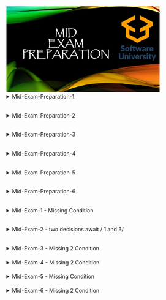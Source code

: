 
<img src="https://github.com/Nenogzar/Academy_SoftUni/blob/main/fundamentals_python/image/10.jpg" alt="ME" width="400">

<details><summary> Mid-Exam-Preparation-1 </summary> 

####

> 1.	Computer Store

[Judge](https://judge.softuni.org/Contests/Practice/Index/2517#0)</br>
[problem](https://judge.softuni.org/Contests/Practice/DownloadResource/40358)

<details> <summary> Example & Code</summary>

####
<details> <summary>Example</summary>


NB! Link for judge system works only if you are registered in Software University Sofia !!!!!!!!!!!!!!

Write a program that prints you a receipt for your new computer.
You will receive the parts' prices (without tax) until you receive what type of customer this is - special or regular.
Once you receive the type of customer you should print the receipt.
The taxes are 20% of each part's price you receive. 
If the customer is special, he has a 10% discount on the total price with taxes.
If a given price is not a positive number, you should print "Invalid price!" on the console and continue with the next price.
If the total price is equal to zero, you should print "Invalid order!" on the console.

Input

You will receive numbers representing prices (without tax) until command "special" or "regular":

Output

* The receipt should be in the following format: 

"Congratulations you've just bought a new computer!

Price without taxes: {total price without taxes}$

Taxes: {total amount of taxes}$

-----------

Total price: {total price with taxes}$"


Note: All prices should be displayed to the second digit after the decimal point!
The discount is applied only on the total price. Discount is only applicable to the final price!

| Input                                                                                                                                                                | Output                                                                                                                                            |
|----------------------------------------------------------------------------------------------------------------------------------------------------------------------|---------------------------------------------------------------------------------------------------------------------------------------------------|
| 1050</br>200</br>450</br>2</br>18.50</br>16.86</br>special                                                                                                           | Congratulations you've just bought a new computer!</br>Price without taxes: 1737.36$</br>Taxes: 347.47$</br>-----------</br>Total price: 1876.35$ |
| 1023 </br>15</br>-20</br>-5.50</br>450</br>20 </br>17.66 </br>19.30</br>regular                                                                                      | Invalid price!</br>Invalid price!</br>Congratulations you've just bought a new computer!</br>Price without taxes: 1544.96$</br>Taxes: 308.99$</br>-----------</br>Total price: 1853.95$ |
| regular                                                                                                                                                              | Invalid order!                                                                                                                                    |

</details>

<details> <summary>Code</summary>

```Python
total_sum = 0
data = input()
customers = list()
discount = 0.1

while data != "special" and data != "regular":
    price = float(data)
    if price < 0:
        print("Invalid price!")
        data = input()
        continue
    else:
        customers.append(data)
        data = input()

if not customers:
    print("Invalid order!")
else:
    total_sum = sum(float(n) for n in customers)
    taxes = total_sum * 0.2
    total_price = total_sum + taxes

    if data == "special":
        total_price = total_price - (total_price * discount)

    print(f"Congratulations you've just bought a new computer!")
    print(f"Price without taxes: {total_sum:.2f}$")
    print(f"Taxes: {taxes:.2f}$")
    print("-----------")
    print(f"Total price: {total_price:.2f}$")
```
```Python
input_command = input()

no_tax_price = 0
special = False
while True:
    if input_command.isalpha():
        if input_command == 'special':
            special = True
            break
        elif input_command == 'regular':
            break
    else:
        price = float(input_command)
        if price >= 0:
            no_tax_price += float(input_command)
        else:
            print("Invalid price!")
    input_command=input()

if no_tax_price == 0:
    print("Invalid order!")
else:
    total_price = no_tax_price * 1.2
    taxes = total_price - no_tax_price
    if special:
        total_price *= 0.9
    print("Congratulations you've just bought a new computer!")
    print(f'Price without taxes: {no_tax_price:.2f}$')
    print(f'Taxes: {taxes:.2f}$')
    print(f"-----------\nTotal price: {total_price:.2f}$")
```

</details>
</details>

> 02. The Lift

[judge](https://judge.softuni.org/Contests/Practice/Index/2517#1)</br>
[problem](https://judge.softuni.org/Contests/Practice/DownloadResource/40359)

<details> <summary> Example & Code</summary>

####
<details><summary>Example</summary>

NB! Link for judge system works only if you are registered in Software University Sofia !!!!!!!!!!!!!!

Write a program that finds a place for the tourist on a lift. 
Every wagon should have a maximum of 4 people on it. If a wagon is full, you should direct the people to the next one with space available.

Input

On the first line, you will receive how many people are waiting to get on the lift

On the second line, you will receive the current state of the lift separated by a single space: " ".

Output

When there is no more available space left on the lift, or there are no more people in the queue, 
you should print on the console the final state of the lift's wagons separated by " " and one of the following messages:

If there are no more people and the lift have empty spots, you should print:

"The lift has empty spots!</br>{wagons separated by ' '}"

If there are still people in the queue and no more available space, you should print:

"There isn't enough space! {people} people in a queue! </br>{wagons separated by ' '}"

If the lift is full and there are no more people in the queue, you should print only the wagons separated by " "



| Input           | Output                                                     |
|-----------------|------------------------------------------------------------|
| 15</br> 0 0 0 0 | The lift has empty spots!</br> 4 4 4 3                     |
| 20 </br> 0 2 0  | There isn't enough space! 10 people in a queue!</br> 4 4 4 |

</details>
<details> <summary>Code</summary>

```Python
people = int(input())
lift = list(map(int, input().split()))

for wagon, spaces in enumerate(lift):
    if spaces < 4:
        available = 4 - spaces
        if people - available >= 0:
            people -= available
            lift[wagon] += available
        else:
            lift[wagon] += people
            people -= people

not_balance = True

for count in range(len(lift)):
    if lift[count] < 4:
        not_balance = False

if not_balance and people == 0:
    print(*lift)
elif people == 0:
    print('The lift has empty spots!')
    print(*lift)
else:
    print(f"There isn't enough space! {people} people in a queue!")
    print(*lift)
```

</details>
</details>

> 03. Memory Game

[judge](https://judge.softuni.org/Contests/Practice/Index/2517#2)</br>
[problem](https://judge.softuni.org/Contests/Practice/DownloadResource/40360)
<details> <summary> Example & Code</summary>

####
<details><summary>Example</summary>

Write a program that recreates the Memory game.</br>
On the first line, you will receive a sequence of elements.</br>
Each element in the sequence will have a twin. Until the player receives "end" from the console,
you will receive strings with two integers separated by a space, representing the indexes of elements in the sequence.</br>
If the player tries to cheat and enters two equal indexes or indexes which are out of bounds of the sequence
, you should add two matching elements at the middle of the sequence in the following format:</br>
"-{number of moves until now}a" </br>
Then print this message on the console:</br>
"Invalid input! Adding additional elements to the board"</br>

Input

On the first line, you will receive a sequence of elements</br>
On the following lines, you will receive integers until the command "end"</br>

Output

Every time the player hit two matching elements, you should remove them from the sequence and print on the console the following message:
"Congrats! You have found matching elements - ${element}!"</br>
If the player hit two different elements, you should print on the console the following message:
"Try again!"</br>
If the player hit all matching elements before he receives "end" from the console, you should print on the console the following message: 
"You have won in {number of moves until now} turns!"</br>
If the player receives "end" before he hits all matching elements, you should print on the console the following message:
"Sorry you lose :(</br>
{the current sequence's state}"</br>

Constraints

All elements in the sequence will always have a matching element.

| Input                                                                    | Output                                                                                                                                                                                                                                                                                                     |
|--------------------------------------------------------------------------|------------------------------------------------------------------------------------------------------------------------------------------------------------------------------------------------------------------------------------------------------------------------------------------------------------|
| 1 1 2 2 3 3 4 4 5 5 </br>1 0</br>-1 0</br>1 0 </br>1 0 </br>1 0 </br>end | Congrats! You have found matching elements - 1!</br>Invalid input! Adding additional elements to the board</br>Congrats! You have found matching elements - 2!</br>Congrats! You have found matching elements - 3!</br>Congrats! You have found matching elements - -2a!</br>Sorry you lose :(</br>4 4 5 5 |
| a 2 4 a 2 4 </br>0 3 </br>0 2</br>0 1</br>0 1 </br>end                   | Congrats! You have found matching elements - a!</br>Congrats! You have found matching elements - 2!</br>Congrats! You have found matching elements - 4!</br>You have won in 3 turns!                                                                                                                       |
| a 2 4 a 2 4 </br>4 0 </br>0 2</br>0 1</br>0 1 </br>end                   | Try again!</br>Try again!</br>Try again!</br>Try again!</br>Sorry you lose :(</br>a 2 4 a 2 4                                                                                                                                                                                                              |

</details>

<details> <summary>Code</summary>

```Python
elements = input().split()

moves = 0

while True:
    input_command = input()
    if len(elements) < 1:
        print(f"You have won in {moves} turns!")
        break
    if input_command == 'end':
        print("Sorry you lose :(")
        print(*elements)
        break

    indeces = input_command.split(' ')
    moves += 1
    index_01 = int(indeces[0])
    index_02 = int(indeces[1])
    middle = int(len(elements) / 2)
    if index_02 == index_01 or index_01 < 0 or index_01 >= len(elements) or index_02 < 0 or index_02 >= len(elements):
        elements.insert(middle, f'-{moves}a')
        elements.insert(middle, f'-{moves}a')
        print("Invalid input! Adding additional elements to the board")
    elif elements[index_01] == elements[index_02]:
        element = elements[index_01]
        print(f"Congrats! You have found matching elements - {element}!")
        elements.remove(element)
        elements.remove(element)
    else:
        print('Try again!')
```

</details>
</details>
</details>

######
<details><summary> Mid-Exam-Preparation-2 </summary>

>  01. SoftUni Reception

[judge](https://judge.softuni.org/Contests/Practice/Index/2474#0)</br>
[problem](https://judge.softuni.org/Contests/Practice/DownloadResource/40364)

<details> <summary> Example & Code</summary>

####
<details><summary>Example</summary>

Every day, thousands of students pass by the reception at SoftUni with different questions to ask.
The employees have to help everyone by providing all the information and answering all of the questions.
Three employees are working on the reception all day. Each of them can handle a different number of students per hour. 
Your task is to calculate how much time it will take to answer all the questions of a given number of students.
First, you will receive 3 lines with integers, representing the number of students that each employee can help per hour.
On the following line, you will receive students count as a single integer. 
Every fourth hour, all employees have a break, so they don't work for an hour. It is the only break for the employees, 
because they don't need rest, nor have a personal life. Calculate the time needed to answer all the student's
questions and print it in the following format: "Time needed: {time}h."

Input / Constraints

* On the first three lines -  each employee efficiency -  integer in the range [1 - 100]
* On the fourth line - students count – integer in the range [0 – 10000]
* Input will always be valid and in the range specified

Output

* Print a single line: "Time needed: {time}h."
* Allowed working time / memory: 100ms / 16MB

| Input                 | Output |
|-----------------------|--------|
| 5</br> 6</br>4</br>20 |Time needed: 2h.|
| 1</br>2</br>3</br>45  |       Time needed: 10h. |


</details>
<details> <summary>Code</summary>

```Python
first_employee = int(input())
second_employee = int(input())
third_employee = int(input())
students_number = int(input())
students_per_hour = first_employee + second_employee + third_employee

hours = 0
while students_number > 0:
    hours += 1
    if hours % 4 == 0:
        continue
    else:
        students_number-=students_per_hour
print(f"Time needed: {hours}h.")
```
</details>
</details>

> 2.	Array Modifier

[judge](https://judge.softuni.org/Contests/Practice/Index/2474#1)</br>
[problem](https://judge.softuni.org/Contests/Practice/DownloadResource/40365)
<details> <summary> Example & Code</summary>

####
<details><summary>Example</summary>


You are given an array with integers. Write a program to modify the elements after receiving the following commands:
* "swap {index1} {index2}" takes two elements and swap their places.
* "multiply {index1} {index2}" takes element at the 1st index and multiply 
* it with the element at 2nd index. Save the product at the 1st index.
* "decrease" decreases all elements in the array with 1.

Input

On the first input line, you will be given the initial array values separated by a single space.
On the next lines you will receive commands until you receive the command "end". The commands are as follow: 
* "swap {index1} {index2}"
* "multiply {index1} {index2}"
* "decrease"

Output

The output should be printed on the console and consist of elements of the modified array – separated by a comma and a single space ", ".
Constraints

* Elements of the array will be integer numbers in the range [-231...231]
* Count of the array elements will be in the range [2...100]
* Indexes will be always in the range of the array

| Input                                                                                                                 | Output                              |
|-----------------------------------------------------------------------------------------------------------------------|-------------------------------------|
| 23 -2 321 87 42 90 -123</br>swap 1 3</br>swap 3 6</br>swap 1 0</br>multiply 1 2</br>multiply 2 1</br>decrease</br>end | 86, 7382, 2369942, -124, 41, 89, -3 |
| 1 2 3 4</br>swap 0 1</br>swap 1 2</br>swap 2 3</br>multiply 1 2</br>decrease</br>end                                  | 1, 11, 3, 0                         |

</details>
<details> <summary>Code</summary>

```Python
def swap_element(list_mod, index1, index2):
    list_copy = list(list_mod)
    temp = list_copy[index1]
    list_copy[index1] = list_copy[index2]
    list_copy[index2] = temp
    return list_copy


def multiply_element(list_mod, index1, index2):
    list_copy = list(list_mod)
    list_copy[index1] = list_copy[index1] * list_copy[index2]
    return list_copy


list_to_modifier = list(map(int, input().split()))
command = input()

while command != "end":

    comman_list = list(map(str, command.split(" ")))
    if len(comman_list) > 1:
        firs, second = int(comman_list[1]), int(comman_list[2])

    if comman_list[0] == "swap":
        list_to_modifier = swap_element(list_to_modifier, firs, second)
    elif comman_list[0] == "multiply":
        list_to_modifier = multiply_element(list_to_modifier, firs, second)
    elif comman_list[0] == "decrease":
        list_to_modifier = [x - 1 for x in list_to_modifier]

    command = input()

result_string = ', '.join(map(str, list_to_modifier))
print(result_string)
```
```Python
elements = [int(x) for x in input().split()]
data_info = input()
while data_info != "end":
    if "decrease" in data_info:
        elements = [x - 1 for x in elements]
        data_info = input()
        continue

    command, index_one, index_two = [x if x.isalpha() else int(x) for x in data_info.split()]

    if command == "swap":
        elements[index_one], elements[index_two] = elements[index_two], elements[index_one]

    elif command == "multiply":
        elements[index_one] *= elements[index_two]

    data_info = input()

print(*elements, sep=", ")
```
```Python
initial_array = list(map(int, input().split(' ')))

while True:
    command = input()
    if command == 'end':
        break
    order = command.split()
    if len(order) > 1:
        index_01 = int(order[1])
        index_02 = int(order[2])
    if 'swap' in order:
        initial_array[index_01], initial_array[index_02] = initial_array[index_02], initial_array[index_01]
    elif 'multiply' in order:
        initial_array[index_01] = initial_array[index_01] * initial_array[index_02]
    elif 'decrease' in order:
        initial_array = [i - 1 for i in initial_array]
print(*initial_array, sep=', ')
```
</details>
</details>

> 03. Numbers

[judge](https://judge.softuni.org/Contests/Practice/Index/2474#2)</br>
[problem](https://judge.softuni.org/Contests/Practice/DownloadResource/40366)
<details> <summary> Example & Code</summary>

####
<details><summary>Example</summary>

Write a program to read a sequence of integers and find and print the top 5 numbers
greater than the average value in the sequence, sorted in descending order.
Input
Read from the console a single line holding space-separated integers.
Output
Print the above-described numbers on a single line, space-separated. 
If less than 5 numbers hold the property mentioned above, print less than 5 numbers. 
Print "No" if no numbers hold the above property.
Constraints
All input numbers are integers in the range [-1 000 000 … 1 000 000]. 
The count of numbers is in the range [1…10 000].

| Input                               | Output         |
|-------------------------------------|----------------|
| 10 20 30 40 50                      | 50 40          |
| 5 2 3 4 -10 30 40 50 20 50 60 60 51 | 60 60 51 50 50 |
| 1                                   | No             |
| -1 -2 -3 -4 -5 -6                   | -1 -2 -3       |

</details>

<details> <summary>Code</summary>

```Python
initital_list = list(map(int, input().split()))

averrage_list = [number for number in initital_list if number > sum(initital_list) / len(initital_list)]

if len(averrage_list) < 1:
    print('No')
else:
    for index, value in enumerate(sorted(averrage_list,reverse=True)):
        if index == 5:
            break
        print(value,end=' ')
```

</details>
</details>


</details>



######
<details><summary> Mid-Exam-Preparation-3 </summary>

> 1.	Counter-Strike

[judge](https://judge.softuni.org/Contests/Practice/Index/2305#0)</br>
[problem](https://judge.softuni.org/Contests/Practice/DownloadResource/40370)</br>
[pastebin Ivan Shopov](https://pastebin.com/vrxNF4bB)
<details> <summary> Example & Code</summary>

####
<details><summary>Example</summary>

Write a program that keeps track of every won battle against an enemy.</br>
You will receive initial energy. Afterward, you will start receiving
the distance you need to reach an enemy until the "End of battle" command is given, or you run out of energy.</br>
The energy you need for reaching an enemy is equal to the distance you receive.</br>
Each time you reach an enemy, you win a battle, and your energy is reduced. </br>
Otherwise, if you don't have enough energy to reach an enemy, end the program and print:</br>
"Not enough energy! Game ends with {count} won battles and {energy} energy".</br>
Every third won battle increases your energy with the value of your current count of won battles.</br>
Upon receiving the "End of battle" command, print the count of won battles in the following format:</br>
"Won battles: {count}. Energy left: {energy}" 

Input / Constraints

On the first line, you will receive initial energy – an integer [1-10000].</br>
On the following lines, you will be receiving the distance of an enemy – an integer [1-10000]</br>

Output

The description contains the proper output messages for each case and the format they should be printed.


| Input                                                    | Output                                                       |
|----------------------------------------------------------|--------------------------------------------------------------|
| 100</br>10</br>10</br>10</br>1</br>2</br>3</br>73</br>10 | Not enough energy! Game ends with 7 won battles and 0 energy |
| 200</br>54</br>14</br>28</br>13</br>End of battle        | Won battles: 4. Energy left: 94                              |


</details>
<details> <summary>Code</summary>

```Python
energy = int(input())
distance_to_enemy = input()
win_counter = 0

while distance_to_enemy != "End of battle":

    distance_to_enemy = int(distance_to_enemy)

    if distance_to_enemy <= energy:
        energy -= distance_to_enemy
        win_counter += 1
    else:
        print(f"Not enough energy! Game ends with {win_counter} won battles and {energy} energy")
        break

    if win_counter % 3 == 0:
        energy += win_counter

    distance_to_enemy = input()

if distance_to_enemy == "End of battle":
    print(f"Won battles: {win_counter}. Energy left: {energy}")
```

```Python
def check_win_counter(energy, distance_to_enemy, win_counter):
    if distance_to_enemy <= energy:
        energy -= distance_to_enemy
        win_counter += 1
    else:
        print(f"Not enough energy! Game ends with {win_counter} won battles and {energy} energy")
        return False  # We return False to indicate that the game is over

    if win_counter % 3 == 0:
        energy += win_counter

    return win_counter, energy


energy = int(input())
distance_to_enemy = input()
win_counter = 0

while distance_to_enemy != "End of battle":
    distance_to_enemy = int(distance_to_enemy)

    result = check_win_counter(energy, distance_to_enemy, win_counter)
    if not result:
        break  # exit the loop if the game ends

    win_counter, energy = result

    distance_to_enemy = input()

if distance_to_enemy == "End of battle":
    print(f"Won battles: {win_counter}. Energy left: {energy}")
```
```Python
def check_win_counter(energy, distance_to_enemy, win_counter):
    if distance_to_enemy <= energy:
        energy -= distance_to_enemy
        win_counter += 1
    else:
        print(f"Not enough energy! Game ends with {win_counter} won battles and {energy} energy")
        exit()  #  exit from program. enegy == 0

    if win_counter % 3 == 0:
        energy += win_counter

    return win_counter, energy

energy = int(input())
distance_to_enemy = input()
win_counter = 0

while distance_to_enemy != "End of battle":
    distance_to_enemy = int(distance_to_enemy)

    win_counter, energy = check_win_counter(energy, distance_to_enemy, win_counter)

    distance_to_enemy = input()

print(f"Won battles: {win_counter}. Energy left: {energy}")
```

</details>
</details>


>  2.	Shoot for the Win

[Link to Judge](https://judge.softuni.org/Contests/Practice/Index/2305#1)</br>
[problem](https://judge.softuni.org/Contests/Practice/DownloadResource/40371)
<details> <summary> Example & Code</summary>

####
<details><summary>Example</summary>

Write a program that helps you keep track of your shot targets. </br>
You will receive a sequence with integers, separated by a single space, 
representing targets and their value. Afterward, you will be receiving 
indices until the "End" command is given, and you need to print the targets and the count of shot targets.</br>
Every time you receive an index, you need to shoot the target on that index, if it is possible. </br>
Every time you shoot a target, its value becomes -1, and it is considered shot. </br>

Along with that, you also need to:</br>
Reduce all the other targets, which have greater values than your current target, with its value.</br> 
Increase all the other targets, which have less than or equal value to the shot target, with its value.</br>
Keep in mind that you can't shoot a target, which is already shot. You also can't increase or reduce a target, which is considered shot.
When you receive the "End" command, print the targets in their current state and the count of shot targets in the following format:</br>
"Shot targets: {count} -> {target1} {target2}… {targetn}"

Input / Constraints

On the first line of input, you will receive a sequence of integers, separated by a single space – the targets sequence.</br>
On the following lines, until the "End" command, you be receiving integers each on a single line – the index of the target to be shot.</br>

Output

The format of the output is described above in the problem description.



| Input                                         | Output |
|-----------------------------------------------|--------|
| 24 50 36 70<br>0 <br>4 <br>3 <br>1<br>End     |   Shot targets 3 -> -1 -1 130 -1	  |
| 30 30 12 60 54 66 <br>5<br>2<br>4<br>0<br>End |    Shot targets: 4 -> -1 120 -1 66 -1 -1    |
|                                               |        |

</details>

<details> <summary>Code</summary>

```Python
targets = [int(x) for x in input().split()]
shoot = input()
targets_len = len(targets)


while shoot != "End":
    shoot = int(shoot)

    if 0 <= shoot < targets_len:
        target = targets[shoot]
        targets[shoot] = -1
        for i in range(targets_len):

            if targets[i] == -1:
                continue

            if targets[i] > target:
                targets[i] -= target
            else:
                targets[i] += target

    shoot = input()

print(f"Shot targets: {sum(1 for x in targets if x == -1)} ->", *targets)
```
```Python
main_target = [int(n) for n in input().split()]

made_shots = 0
command = input()
targets_number = len(main_target) - 1

while command != "End":
    command = int(command)
    if targets_number >= command >= 0 and main_target[command] != -1:
        made_shots += 1
        target_value = main_target[command]
        for index, value in enumerate(main_target):
            if value != -1:
                if value <= target_value:
                    result_between_targets = value + target_value
                    main_target[index] = result_between_targets
                else:
                    result_between_targets = value - target_value
                    main_target[index] = result_between_targets
        main_target[command] = -1

    command = input()

print(f"Shot targets: {made_shots} ->", *main_target, sep=" ")
```
</details>
</details>

> 03. Moving Target

[judge](https://judge.softuni.org/Contests/Practice/Index/2305#2)</br>
[problem](https://judge.softuni.org/Contests/Practice/DownloadResource/40372)
<details> <summary> Example & Code</summary>

####
<details><summary>Example</summary>

You are at the shooting gallery again, and you need a program that helps you keep track of moving targets.
On the first line, you will receive a sequence of targets with their integer values, split by a single space. 
Then, you will start receiving commands for manipulating the targets until the "End" command. 
The commands are the following:
* "Shoot {index} {power}"
  * Shoot the target at the index if it exists by reducing its value by the given power (integer value). 
  * Remove the target if it is shot. A target is considered shot when its value reaches 0.
* "Add {index} {value}"
*	Insert a target with the received value at the received index if it exists. 
*	If not, print: "Invalid placement!"
  *	"Strike {index} {radius}"
*	Remove the target at the given index and the ones before and after it depending on the radius.
*	If any of the indices in the range is invalid, print: "Strike missed!" and skip this command.

   Example:  "Strike 2 2"
      {radius}	{radius}	{strikeIndex}	{radius}	{radius}		

* "End"
  * Print the sequence with targets in the following format and end the program:

  "{target1}|{target2}…|{targetn}"

  Input / Constraints

* On the first line, you will receive the sequence of targets – integer values [1-10000].
* On the following lines, until the "End" will be receiving the command described above – strings.
* There will never be a case when the "Strike" command would empty the whole sequence.
  Output
* Print the appropriate message in case of any command if necessary.
* In the end, print the sequence of targets in the format described above.

| Input                                                                                | Output                        |
|--------------------------------------------------------------------------------------|-------------------------------|
| 52 74 23 44 96 110</br>Shoot 5 10</br>Shoot 1 80</br>Strike 2 1</br>Add 22 3</br>End | Invalid placement!</br>52/100 |
| 1 2 3 4 5</br>Strike 0 1</br>End                                                     | Strike missed!</br>1/2/3/4/5  |


</details>
<details> <summary>Code</summary>

```Python
targets = list(map(int, input().split()))

while True:
    command = input()
    if command == 'End':
        break
    order = command.split()
    action = order[0]
    index = int(order[1])
    number = int(order[2])
    if action == 'Shoot' and 0 <= index < len(targets):
        power = number
        if targets[index] - power > 0:
            targets[index] -= power
        else:
            del targets[index]
    elif action == 'Add':
        value = number
        if index < 0 or index >= len(targets):
            print("Invalid placement!")
        else:
            targets.insert(index,value)
    elif action == 'Strike':
        radius = number
        if index - radius < 0 or index + radius >= len(targets):
            print("Strike missed!")
        else:
            del targets[index - radius:index + radius + 1:]

print(*targets, sep='|')
```

</details>
</details>




</details>


######
<details><summary> Mid-Exam-Preparation-4 </summary>

> 01. Guinea Pig

[judge](https://judge.softuni.org/Contests/Practice/Index/2031#0)</br>
[problem](https://judge.softuni.org/Contests/Practice/DownloadResource/40376)

<details> <summary> Example & Code</summary>

####
<details><summary>Example</summary>
Merry has a guinea pig named Puppy, that she loves very much.
Every month she goes to the nearest pet store and buys him everything he needs – food, hay, and cover.
On the first three lines, you will receive the quantity of food, hay, and cover, 
which Merry buys for a month (30 days). On the fourth line, you will receive the guinea pig's weight.
Every day Puppy eats 300 gr of food. Every second day Merry first feeds the pet, 
then gives it a certain amount of hay equal to 5% of the rest of the food. On every third day, 
Merry puts Puppy cover with a quantity of 1/3 of its weight.
Calculate whether the quantity of food, hay, and cover, will be enough for a month.
If Merry runs out of food, hay, or cover, stop the program!

Input

* On the first line – quantity food in kilograms - a floating-point number in the range [0.0 – 10000.0]
* On the second line – quantity hay in kilograms - a floating-point number in the range [0.0 – 10000.0]
* On the third line – quantity cover in kilograms - a floating-point number in the range [0.0 – 10000.0]
* On the fourth line – guinea's weight in kilograms - a floating-point number in the range [0.0 – 10000.0]

Output

* If the food, the hay, and the cover are enough, print:
* "Everything is fine! Puppy is happy! Food: {excessFood}, Hay: {excessHay}, Cover: {excessCover}."
* If one of the things is not enough, print:
* "Merry must go to the pet store!"
* The output values must be formatted to the second decimal place!

|Input|Output|
|-|-|
|10</br>5</br>5.2</br>1|Everything is fine! Puppy is happy! Food: 1.00, Hay: 1.10, Cover: 1.87.|
|1</br>1.5</br>3</br>1.5|Merry must go to the pet store!|


</details>
<details> <summary>Code</summary>

```Python
food, hay, cover_i, guinea_weight = float(input()), float(input()), float(input()), float(input())
food_kg = food * 1000
hay_kg = hay * 1000
cover_kg = cover_i * 1000
guinea_weight_kg = guinea_weight * 1000

cover = guinea_weight_kg / 3
feed_eaten = 0

for day in range(1, 31):
    feed_eaten += 300
    food_kg -= 300
    if day % 2 == 0:
        hay = food_kg * 0.05
        hay_kg -= hay
        feed_eaten += hay

    if day % 3 == 0:
        cover_kg -= cover

if food_kg > 0 and hay_kg > 0 and cover_kg > 0:
    print(f"Everything is fine! Puppy is happy! Food: {food_kg / 1000:.2f}, Hay: {hay_kg / 1000:.2f}, Cover: {cover_kg / 1000:.2f}.")

else:
    print("Merry must go to the pet store!")
```
</details>
</details>

> 02. Shopping List

[judge](https://judge.softuni.org/Contests/Practice/Index/2031#1)</br>
[problem](https://judge.softuni.org/Contests/Practice/DownloadResource/40377)

<details> <summary> Example & Code</summary>

####
<details><summary>Example</summary>

It's the end of the week, and it is time for you to go shopping, so you need to create a shopping list first.
Input
You will receive an initial list with groceries separated by an exclamation mark "!".
After that, you will be receiving 4 types of commands until you receive "Go Shopping!".
* "Urgent {item}" - add the item at the start of the list. 
If the item already exists, skip this command.
* "Unnecessary {item}" - remove the item with the given name, only if it exists in the list.
Otherwise, skip this command.
* "Correct {oldItem} {newItem}" - if the item with the given old name exists,
change its name with the new one. Otherwise, skip this command.
* "Rearrange {item}" - if the grocery exists in the list, remove it from its current
position and add it at the end of the list. Otherwise, skip this command.
Constraints
* There won't be any duplicate items in the initial list
Output
* Print the list with all the groceries, joined by ", ":

"{firstGrocery}, {secondGrocery}, … {nthGrocery}"

| Input | Output |
|-------|--------|
|Tomatoes!Potatoes!Bread</br>Unnecessary Milk</br>Urgent Tomatoes</br>Go Shopping!|Tomatoes, Potatoes, Bread|
|Milk!Pepper!Salt!Water!Banana</br>
Urgent Salt</br>Unnecessary Grapes </br>Correct Pepper Onion</br>Rearrange Grapes</br>Correct Tomatoes Potatoes</br>Go Shopping!|Milk, Onion, Salt, Water, Banana|

</details>
<details> <summary>Code</summary>

```Python
initial_list = input().split('!')

while True:
    command = input()
    if command == "Go Shopping!":
        break
    current_input = command.split()
    order = current_input[0]
    product = current_input[1]
    if order == 'Urgent':
        if product  not in initial_list:
            initial_list.insert(0, product)
    elif order == 'Unnecessary':
        if product  in initial_list:
            initial_list.remove(product)
    elif order == 'Correct':
        if product in initial_list:
            new_product = current_input[2]
            index = initial_list.index(product)
            initial_list[index] = new_product
    elif order== 'Rearrange':
        if product  in initial_list:
            initial_list.remove(product)
            initial_list.append(product)

print(*initial_list,sep=', ')
```

</details>
</details>

> 3.	Heart Delivery

[Link to Judge](https://judge.softuni.org/Contests/Practice/Index/2031#2)</br>
[Problem](https://judge.softuni.org/Contests/Practice/DownloadResource/40378)
<details> <summary> Example & Code</summary>

####
<details><summary>Example</summary>

Valentine's day is coming, and Cupid has minimal time to spread some love across the neighborhood. Help him with his mission!
You will receive a string with even integers, separated by a "@" - this is our neighborhood.
After that, a series of Jump commands will follow until you receive "Love!".
Every house in the neighborhood needs a certain number of hearts delivered by Cupid so it can celebrate Valentine's day.
The integers in the neighborhood indicate those needed hearts.
Cupid starts at the position of the first house (index 0) and must jump by a given length.
The jump commands will be in this format: "Jump {length}". 
Every time he jumps from one house to another, the needed hearts for the visited house are decreased by 2: 
* If the needed hearts for a certain house become equal to 0, print on the console "Place {house_index} has Valentine's day." 
* If Cupid jumps to a house where the needed hearts are already 0, print on the console "Place {house_index} already had Valentine's day."
* Keep in mind that Cupid can have a larger jump length than the size of the neighborhood, 
and if he does jump outside of it, he should start from the first house again (index 0)
For example, we are given this neighborhood: 6@6@6. Cupid is at the start and jumps with a length of 2.
He will end up at index 2 and decrease the needed hearts by 2: [6, 6, 4]. Next,
he jumps again with a length of 2 and goes outside the neighborhood, so he goes back to the first house (index 0)
and again decreases the needed hearts there: [4, 6, 4].
Input
* On the first line, you will receive a string with even integers separated by "@" – the neighborhood and the number of hearts for each house.
* On the next lines, until "Love!" is received, you will be getting jump commands in this format: "Jump {length}".
Output
In the end, print Cupid's last position and whether his mission was successful or not:
* "Cupid's last position was {last_position_index}."
* If each house has had Valentine's day, print: 
  * "Mission was successful."
* If not, print the count of all houses that didn't celebrate Valentine's Day:
  * "Cupid has failed {houseCount} places."
  Constraints
* The neighborhood's size will be in the range [1…20]
* Each house will need an even number of hearts in the range [2 … 10]
* Each jump length will be an integer in the range [1 … 20]

| Input                                                                  | Output                                                                                                                                                                                                          |
|------------------------------------------------------------------------|-----------------------------------------------------------------------------------------------------------------------------------------------------------------------------------------------------------------|
| 10@10@10@2</br>Jump 1</br>Jump 2</br>Love!                             | Place 3 has Valentine's day.</br>Cupid's last position was 3.</br>Cupid has failed 3 places.                                                                                                                    |
| 2@4@2</br>Jump 2</br>Jump 2</br>Jump 8</br>Jump 3</br>Jump 1</br>Love! | Place 2 has Valentine's day.</br>Place 0 has Valentine's day.</br>Place 0 already had Valentine's day.</br>Place 0 already had Valentine's day.</br>Cupid's last position was 1.</br>Cupid has failed 1 places. |

</details>

<details> <summary>Code</summary>

```Python
neighborhood = [int(x) for x in input().split("@")]
jump_data = input()
neighborhood_len = len(neighborhood)
length = 0

while jump_data != "Love!":
    length += int(jump_data.split()[-1])
    if length >= neighborhood_len:
        length = 0

    if neighborhood[length] > 2:
        neighborhood[length] -= 2
    else:
        if neighborhood[length] != 0:
            neighborhood[length] -= 2
            text = "has"
        else:
            text = "already had"
        print(f"Place {length} {text} Valentine's day.")
    jump_data = input()

print(f"Cupid's last position was {length}.")

failed_houses = sum(1 for x in neighborhood if x != 0)

if failed_houses:
    print(f"Cupid has failed {failed_houses} places.")
else:
    print("Mission was successful.")
```
```Python
def jump_neighborhood(length_d):
    global jump_position
    jump_position += length_d
    if jump_position >= len(neighborhood):
        jump_position = 0
    if neighborhood[jump_position] == 0:
        print(f"Place {jump_position} already had Valentine's day.")
    else:
        neighborhood[jump_position] -= 2
        if neighborhood[jump_position] == 0:
            print(f"Place {jump_position} has Valentine's day.")


while jump_command != "Love!":
    jump_command = jump_command.split()
    jump_neighborhood(int(jump_command[1]))

    jump_command = input()

print(f"Cupid's last position was {jump_position}.")

if sum(neighborhood) == 0:
    print("Mission was successful.")
else:
    fail_count = neighborhood.count(0)
    print(f"Cupid has failed {len(neighborhood) - fail_count} places.")
```
```Python
houses = list(map(int, input().split('@')))
index = 0
while True:
    command = input()
    if command == 'Love!':
        break
    jumping = command.split(' ')
    index += int(jumping[1])
    if index >= len(houses) or index < 0:
        index = 0
    if houses[index] - 2 >= 0:
        houses[index] -= 2
        if houses[index] == 0:
            print(f"Place {index} has Valentine's day.")
    elif houses[index] == 0:
        print(f"Place {index} already had Valentine's day.")
print(f"Cupid's last position was {index}.")

is_sucsessful = True
failed_houses = 0
for heart in houses:
    if heart != 0:
        failed_houses += 1
        is_sucsessful = False

if is_sucsessful:
    print("Mission was successful.")
else:
    print(f"Cupid has failed {failed_houses} places.")
```
</details>
</details>



</details>

######
<details><summary> Mid-Exam-Preparation-5 </summary>

> 01. Bonus Scoring System

[judge](https://judge.softuni.org/Contests/Practice/Index/2028#0)</br>
[problem](https://judge.softuni.org/Contests/Practice/DownloadResource/40382)

<details> <summary> Example & Code</summary>

####
<details><summary>Example</summary>

Create a program that calculates bonus points for each student enrolled in a course.
On the first line, you are going to receive the number of the students. On the second line,
you will receive the total number of lectures in the course. The course has an additional bonus,
which you will receive on the third line. On the following lines,
you will be receiving the count of attendances for each student.
The bonus is calculated with the following formula:
{total bonus} = {student attendances} / {course lectures} * (5 + {additional bonus})
Find the student with the maximum bonus and print them, along with his attendances,
in the following format:
"Max Bonus: {max bonus points}."
"The student has attended {student attendances} lectures."
Round the bonus points at the end to the nearest larger number.
Input / Constrains
* On the first line, you are going to receive the number of the students – an integer in the range [0…50]
* On the second line, you will receive the number of the lectures – an integer number in the range [0...50].
* On the third line, you will receive the additional bonus – an integer number in the range [0….100].
* On the following lines, you will be receiving the attendance of each student.
* There will never be students with equal bonuses.
Output
* Print the maximum bonus points and the attendances of the given student,
rounded to the nearest larger number, scored by a student in this course in the format described above.

| Input                                                                                | Output                                                    |
|--------------------------------------------------------------------------------------|-----------------------------------------------------------|
| 5</br>25</br>30</br>12</br>19</br>24</br>16</br>20                                   | Max Bonus: 34.</br> The student has attended 24 lectures. |
| 10</br>30</br>14</br>8</br>23</br>27</br>28</br>15</br>17</br>25</br>26</br>5</br>18 | Max Bonus: 18.</br>The student has attended 28 lectures.  |


</details>
<details> <summary>Code</summary>

```Python
from math import ceil

number_of_students = int(input())
lectures = int(input())
additional_bonus = int(input())

max_bonus = 0
student_attended = 0

for student in range(1, number_of_students + 1):
    attendance = int(input())
    current_bonus = attendance / lectures * (5 + additional_bonus)
    if max_bonus < current_bonus:
        max_bonus = current_bonus
        student_attended = attendance

print(f"Max Bonus: {ceil(max_bonus)}.")
print(f"The student has attended {student_attended} lectures.")
```

</details>
</details>

> 02. MuOnline

[judge](https://judge.softuni.org/Contests/Practice/Index/2028#1)</br>
[problem](https://judge.softuni.org/Contests/Practice/DownloadResource/40383)

<details> <summary> Example & Code</summary>

####
<details><summary>Example</summary>

You have initial health 100 and initial bitcoins 0. You will be given a string
 representing the dungeon's rooms. Each room is separated with '|' (vertical bar): "room1|room2|room3…"
Each room contains a command and a number, separated by space. The command can be:
"potion"
* 	You are healed with the number in the second part. But your health cannot exceed your initial health (100).
* First print: "You healed for {amount} hp."
* After that, print your current health: "Current health: {health} hp."
  * "chest"
* You've found some bitcoins, the number in the second part.
* Print: "You found {amount} bitcoins."
  * In any other case, you are facing a monster, which you will fight. 
  The second part of the room contains the attack of the monster. You should remove the monster's attack from your health. 
* If you are not dead (health <= 0), you've slain the monster, and you should print: "You slayed {monster}."
* If you've died, print "You died! Killed by {monster}." and your quest is over. 
Print the best room you've manage to reach: "Best room: {room}"
If you managed to go through all the rooms in the dungeon, print on the following three lines: 

"You've made it!"</br>
"Bitcoins: {bitcoins}"</br>
"Health: {health}"</br>

Input / Constraints

You receive a string representing the dungeon's rooms, separated with '|' (vertical bar): "room1|room2|room3…".

Output

Print the corresponding messages described above.

### Input

rat 10|bat 20|potion 10|rat 10|chest 100|boss 70|chest 1000	You slayed rat.

### Output
You slayed bat.</br>You healed for 10 hp.</br>Current health: 80 hp.</br>You slayed rat.</br>You found 100 bitcoins.</br>You died! Killed by boss.</br>Best room: 6

### Input

cat 10|potion 30|orc 10|chest 10|snake 25|chest 110	You slayed cat.

### Output

You healed for 10 hp.</br>Current health: 100 hp.</br>You slayed orc.</br>You found 10 bitcoins.</br>You slayed snake.</br>You found 110 bitcoins.</br>You've made it!</br>Bitcoins: 120</br>Health: 65


</details>
<details> <summary>Code</summary>

```Python
dungeon = input().split('|')

health = 100
bitcoin = 0
room = 0

dead = False
for command in dungeon:
    room += 1
    order, amount = command.split(' ')
    if order == 'potion':
        if health + int(amount) > 100:
            diff = 100 - health
            print(f"You healed for {diff} hp.")
            health = 100
        else:
            health += int(amount)
            print(f"You healed for {amount} hp.")
        print(f"Current health: {health} hp.")
    elif order == 'chest':
        bitcoin += int(amount)
        print(f"You found {amount} bitcoins.")
    else:
        if health - int(amount) <= 0:
            print(f"You died! Killed by {order}.")
            print(f"Best room: {room}")
            dead = True
            break
        else:
            health -= int(amount)
            print(f"You slayed {order}.")
if dead is not True:
    print(f"You've made it!\nBitcoins: {bitcoin}\nHealth: {health}")
```

</details>
</details>

> 3.	Inventory

[judge](https://judge.softuni.org/Contests/Practice/Index/2028#2)</br>
[problem](https://judge.softuni.org/Contests/Practice/DownloadResource/40384)   
<details> <summary> Example & Code</summary>
<details><summary>Example</summary>

As a young traveler, you gather items and craft new items.
Input / Constraints
You will receive a journal with some collecting items, separated with a comma and a space (", ").
 After that, until receiving "Craft!" you will be receiving different commands split by " - ":
* "Collect - {item}" - you should add the given item to your inventory. 
If the item already exists, you should skip this line.
* "Drop - {item}" - you should remove the item from your inventory if it exists.
* "Combine Items - {old_item}:{new_item}" - you should check if the old item exists. 
If so, add the new item after the old one. Otherwise, ignore the command.
* "Renew – {item}" – if the given item exists, you should change its position and put it last in your inventory.
Output
After receiving "Craft!" print the items in your inventory, separated by ", ".
Examples

| Input | Output |
|-------|--------|
|Iron, Wood, Sword</br>Collect - Gold</br>Drop - Wood</br>Craft!|Iron, Sword, Gold |
|Iron, Sword</br>Drop - Bronze</br>Combine Items - Sword:Bow</br>Renew - Iron</br>Craft!|Sword, Bow, Iron|


</details>
<details> <summary>Code</summary>

```Python
collected_items = input().split(', ')

input_data = input()

while input_data != 'Craft!':
    command, item = input_data.split(' - ')

    item_in_collection = item.split(':')[0] in collected_items

    if command == 'Collect' and not item_in_collection:
        collected_items.append(item)

    elif command == 'Drop' and item_in_collection:
        collected_items.remove(item)

    elif command == 'Combine Items' and item_in_collection:
        old_item, new_item = item.split(':')
        collected_items.insert(collected_items.index(old_item) + 1, new_item)

    elif command == 'Renew' and item_in_collection:
        collected_items.append(collected_items.pop(collected_items.index(item)))

    input_data = input()

print(*collected_items, sep=', ')
```
```Python
def collect_item(inventory, item):
    if item not in inventory:
        inventory.append(item)
    return inventory


def drop_item(inventory, item):
    if item in inventory:
        inventory.remove(item)
    return inventory


def combine_items(inventory, old_item, new_item):
    if old_item in inventory:
        index = inventory.index(old_item)
        inventory.insert(index + 1, new_item)
    return inventory


def renew_item(inventory, item):
    if item in inventory:
        inventory.remove(item)
        inventory.append(item)
    return inventory

journal = input().split(", ")
command = input()

while command != "Craft!":
    comman_list = list(map(str, command.split(" - ")))
    action = comman_list[0]
    args = comman_list[1:]
    item = args[0]

    if action == "Collect":
        journal = collect_item(journal, item)
    elif action == "Drop":
        journal = drop_item(journal, item)
    elif action == "Combine Items":
        old_item, new_item = args[0].split(":")
        journal = combine_items(journal, old_item, new_item)
    elif action == "Renew":
        journal = renew_item(journal, item)

    command = input()

print(", ".join(journal))
```
```Python
def collect(item):
    if item not in items:
        items.append(item)


def drop(item):
    if item in items:
        items.remove(item)


def combine_items(old_item, new_item):
    if old_item in items:
        index = items.index(old_item) + 1
        items.insert(index, new_item)


def renew(item):
    if item in items:
        items.remove(item)
        items.append(item)


items = input().split(", ")
command = input()
while command != "Craft!":
    command = command.split(" - ")
    event = command[0]
    if event == "Collect":
        collect(command[1])
    elif event == "Drop":
        drop(command[1])
    elif event == "Combine Items":
        command = command[1].split(":")
        old_item = command[0]
        new_item = command[1]
        combine_items(old_item, new_item)
    elif event == "Renew":
        renew(command[1])
    command = input()

print(*items, sep=", ")
```

</details>

</details>

</details>




######
<details><summary> Mid-Exam-Preparation-6 </summary>

>  01. Black Flag

[judge](https://judge.softuni.org/Contests/Practice/Index/1773#0)</br>
[problem](https://judge.softuni.org/Contests/Practice/DownloadResource/40388)

<details> <summary> Example & Code</summary>
<details><summary>Example</summary>

Pirates are invading the sea, and you're tasked to help them plunder
Create a program that checks if target plunder is reached. 
First, you will receive how many days the pirating lasts.

 Then you will receive how much the pirates plunder for a day. 
 Last you will receive the expected plunder at the end.

Calculate how much plunder the pirates manage to gather. Each day they gather the plunder. 
Keep in mind that they attack more ships every third day and 
add additional plunder to their total gain, which is 50% of the daily plunder.
 Every fifth day the pirates encounter a warship, and after the battle, they lose 30% of their total plunder.
If the gained plunder is more or equal to the target, print the following:
"Ahoy! {totalPlunder} plunder gained."
If the gained plunder is less than the target. Calculate the percentage left and print the following:
"Collected only {percentage}% of the plunder."
Both numbers should be formatted to the 2nd decimal place.
Input
* On the 1st line, you will receive the days of the plunder – an integer number in the range [0…100000]
* On the 2nd line, you will receive the daily plunder – an integer number in the range [0…50]
* On the 3rd line, you will receive the expected plunder – a real number in the range [0.0…10000.0]
Output
*  In the end, print whether the plunder was successful or not, following the format described above.

| Input     | Output |
|-----------|--------|
| 5 40 100  |Ahoy! 154.00 plunder gained.|
| 10 20 380 |Collected only 36.29% of the plunder.|
|           |        |

</details>
<details> <summary>Code</summary>

```Python
days = int(input())
daily_plunder = int(input())
expected_plunder = int(input())

gained_plunder = 0

for day in range(1, days + 1):
    if day % 3 == 0:
        gained_plunder += daily_plunder * 1.5
    else:
        gained_plunder += daily_plunder
    if day % 5 == 0:
        gained_plunder *= 0.7

if gained_plunder >= expected_plunder:
    print(f"Ahoy! {gained_plunder:.2f} plunder gained.")
else:
    percentage = gained_plunder / expected_plunder * 100
    print(f"Collected only {percentage:.2f}% of the plunder.")
```
</details>
</details>

> 2. Treasure Hunt

[judge](https://judge.softuni.org/Contests/Practice/Index/1773#1)</br>
[problem](https://judge.softuni.org/Contests/Practice/DownloadResource/40389)

<details> <summary> Example & Code</summary>
<details><summary>Example</summary>

The pirates need to carry a treasure chest safely back to the ship, looting along the way.
Create a program that manages the state of the treasure chest along the way. 
On the first line, you will receive the initial loot of the treasure chest,
 which is a string of items separated by a "|".
"{loot1}|{loot2}|{loot3} … {lootn}"
The following lines represent commands until "Yohoho!" which ends the treasure hunt:

"Loot {item1} {item2}…{itemn}":

* Pick up treasure loot along the way. Insert the items at the beginning of the chest. 
* If an item is already contained, don't insert it.

* "Drop {index}":

* Remove the loot at the given position and add it at the end of the treasure chest. 
* If the index is invalid, skip the command.

"Steal {count}":

* Someone steals the last count loot items. If there are fewer items than the given count, 
remove as much as there are. 
* Print the stolen items separated by ", ":

"{item1}, {item2}, {item3} … {itemn}"

In the end, output the average treasure gain, which is the sum of all treasure items 
length divided by the count of all items inside the chest formatted to the second decimal point:
"Average treasure gain: {averageGain} pirate credits."
If the chest is empty, print the following message:
"Failed treasure hunt."

### Input

* On the 1st line, you are going to receive the initial treasure chest (loot separated by "|")
* On the following lines, until "Yohoho!", you will be receiving commands.

### Output

* Print the output in the format described above.
Constraints
* The loot items will be strings containing any ASCII code.
* The indexes will be integers in the range [-200…200]
* The count will be an integer in the range [1….100]

### Input
Gold|Silver|Bronze|Medallion|Cup
Loot Wood Gold Coins
Loot Silver Pistol
Drop 3
Steal 3
Yohoho!

### Output
Medallion, Cup, Gold
Average treasure gain: 5.40 pirate credits.


### Input
Diamonds|Silver|Shotgun|Gold
Loot Silver Medals Coal
Drop -1
Drop 1
Steal 6
Yohoho!


### Output
Coal, Diamonds, Silver, Shotgun, Gold, Medals
Failed treasure hunt.


</details>
<details> <summary>Code</summary>

```Python
treasure = input().split('|')

empty_treasure = False

while True:
    command = input()
    if command == "Yohoho!":
        break
    input_data = command.split()
    order = input_data[0]
    if order == 'Loot':
        for item_index in range(1, len(input_data)):
            new_item = input_data[item_index]
            if new_item not in treasure:
                treasure.insert(0, new_item)
    elif order == 'Drop':
        index = int(input_data[1])
        if index < 0 or index >= len(treasure):
            continue
        item = treasure.pop(index)
        treasure.append(item)
    elif order == 'Steal':
        count = int(input_data[1])
        if count >= len(treasure):
            print(*treasure, sep=', ')
            empty_treasure = True
            break
        else:
            stolen_items = treasure[len(treasure) - count:len(treasure) + 1]
            print(*stolen_items, sep=', ')
            del treasure[len(treasure) - count:len(treasure) + 1]


if empty_treasure:
    print('Failed treasure hunt.')
else:
    lenght = 0
    for word in treasure:
        lenght += len(word)
    avverage_gain = lenght / len(treasure)

    print(f"Average treasure gain: {avverage_gain:.2f} pirate credits.")

```
</details>
</details>

> 3. Man O War

[judge](https://judge.softuni.org/Contests/Practice/Index/1773#2)</br>
[problem](https://judge.softuni.org/Contests/Practice/DownloadResource/40390)

<details> <summary> Example & Code</summary>
<details><summary>Example</summary>

The pirates encounter a huge Man-O-War at sea. 
Create a program that tracks the battle and either chooses a winner or prints a stalemate.
 On the first line, you will receive the status of the pirate ship, 
 which is a string representing integer sections separated by ">".
  On the second line, you will receive the same type of status, but for the warship: 

"{section1}>{section2}>{section3}… {sectionn}"

On the third line, you will receive the maximum health capacity a section of the ship can reach. 
The following lines represent commands until "Retire":

* "Fire {index} {damage}" - the pirate ship attacks the warship with the given damage at that section.
 Check if the index is valid and if not, skip the command. If the section breaks (health <= 0) the warship sinks,
  print the following and stop the program: "You won! The enemy ship has sunken."
* "Defend {startIndex} {endIndex} {damage}" - the warship attacks the pirate ship 
with the given damage at that range (indexes are inclusive). Check if both indexes are valid and if not,
 skip the command. If the section breaks (health <= 0) the pirate ship sinks, print the following and stop the program:
"You lost! The pirate ship has sunken."
* "Repair {index} {health}" - the crew repairs a section of the pirate ship with the given health. 
Check if the index is valid and if not, skip the command. 
The health of the section cannot exceed the maximum health capacity.
* "Status" - prints the count of all sections of the pirate ship that need repair soon, 
which are all sections that are lower than 20% of the maximum health capacity. Print the following:
"{count} sections need repair."
In the end, if a stalemate occurs, print the status of both ships, which is the sum of their individual sections, 
in the following format:

"Pirate ship status: {pirateShipSum}

Warship status: {warshipSum}"

### Input
* On the 1st line, you are going to receive the status of the pirate ship (integers separated by '>')
* On the 2nd line, you are going to receive the status of the warship
* On the 3rd line, you will receive the maximum health a section of a ship can reach.
* On the following lines, until "Retire", you will be receiving commands.
### Output
* Print the output in the format described above.
### Constraints
* The section numbers will be integers in the range [1….1000]
* The indexes will be integers [-200….200]
* The damage will be an integer in the range [1….1000]
* The health will be an integer in the range [1….1000]

| Input | Output |
|-------|--------|
|12>13>11>20>66</br>
12>22>33>44>55>32>18</br>70</br>Fire 2 11</br>Fire 8 100</br>Defend 3 6 11</br>Defend 0 3 5</br>Repair 1 33</br>Status</br>Retire|2 sections need repair.</br>Pirate ship status: 135</br>Warship status: 205|
|2>3>4>5>2</br>6>7>8>9>10>11</br>20</br>Status</br>Fire 2 3</br>Defend 0 4 11</br>Repair 3 18</br>Retire|3 sections need repair.</br>You lost! The pirate ship has sunken.|


</details>
<details> <summary>Code</summary>

```Python
pirate_ship = list(map(int, input().split('>')))
war_ship = list(map(int, input().split('>')))
max_health = int(input())

finished_battle = False
destroyed = False

while destroyed is not True:
    input_line = input()
    if input_line == 'Retire':
        finished_battle = True
        break
    input_data = input_line.split()
    command = input_data[0]
    if command == 'Fire':
        index = int(input_data[1])  # warship index
        if index >= 0 and index < len(war_ship):
            damage = int(input_data[2])
            if war_ship[index] - damage <= 0:
                print("You won! The enemy ship has sunken.")
                break
            war_ship[index] -= damage
    elif command == 'Defend':
        start_index = int(input_data[1])  # start_index of pirate ship
        end_index = int(input_data[2])  # end_index of pirate ship
        if start_index >= 0 and start_index < len(pirate_ship):
            if end_index >= 0 and end_index < len(pirate_ship):
                damage = int(input_data[3])
                for ship_block in range(start_index, end_index + 1):
                    if pirate_ship[ship_block] - damage <= 0:
                        print(f"You lost! The pirate ship has sunken.")
                        destroyed=True
                        break
                    pirate_ship[ship_block] -= damage
    elif command == 'Repair':
        block_index = int(input_data[1])  # index of Pirate ship block for repair
        if block_index >= 0 and block_index < len(pirate_ship):
            health = int(input_data[2])
            if pirate_ship[block_index] + health > max_health:
                pirate_ship[block_index] = max_health
            else:
                pirate_ship[block_index] += health
    elif command == 'Status':
        block_for_repair = 0
        for block in pirate_ship:
            if block < (max_health * 0.2):
                block_for_repair += 1
        print(f"{block_for_repair} sections need repair.")

if finished_battle:
    print(f"Pirate ship status: {sum(pirate_ship)}")
    print(f'Warship status: {sum(war_ship)}')
```
</details>
</details>

</details>

######

<details><summary> Mid-Exam-1   - Missing Condition </summary>

> 01. The Biscuit Factory  - Missing Condition

[judge]()</br>
[problem]()

<details> <summary> Example & Code</summary>

####

<details><summary>Example</summary>

| Input | Output |
|-------|--------|
|       |        |
|       |        |

</details>
<details> <summary>Code</summary>

```Python

```

</details>
</details>

> 2. Coffee Lover  - Missing Condition

[judge]()</br>
[problem]()

<details> <summary> Example & Code</summary>

####

<details><summary>Example</summary>

| Input | Output |
|-------|--------|
|       |        |
|       |        |

</details>
<details> <summary>Code</summary>

```Python


```

</details>
</details>

> 3. The Angry Cat  - Missing Condition

[judge]()</br>
[problem]()

<details> <summary> Example & Code</summary>

####

<details><summary>Example</summary>

| Input | Output |
|-------|--------|
|       |        |
|       |        |

</details>

<details> <summary>Code</summary>

Bilyana Panova
```Python
price_rating = [int(x) for x in input().split(", ")]
entry_point = int(input())
type_of_items = input()
 
 
def cheep_summing(side):
    return sum([x for x in side if x < entry_point])
 
 
def expensive_summing(side):
    return sum([x for x in side if x >= entry_point])
 
 
left_side = price_rating[:entry_point]
right_side = price_rating[entry_point+1:]
entry_point = price_rating.pop(entry_point)
 
if type_of_items == "cheap":
    if cheep_summing(left_side) >= cheep_summing(right_side):
        print(f"Left - {cheep_summing(left_side)}")
    else:
        print(f"Right - {cheep_summing(right_side)}")
if type_of_items == "expensive":
    if expensive_summing(left_side) >= expensive_summing(right_side):
        print(f"Left - {expensive_summing(left_side)}")
    else:
        print(f"Right - {expensive_summing(right_side)}")
```

</details>
</details>
</details>

######

<details><summary> Mid-Exam-2 - two decisions await / 1 and 3/</summary>

> 01. Burger Bus

[judge]()</br>
[problem](https://github.com/Nenogzar/Academy_SoftUni/blob/main/fundamentals_python/lectures/19-21_Mid_Exam_Preparation/my_mid_exam/01.%20Burger_Bus.pdf)

<details> <summary> Example & Code</summary>

####

<details><summary>Example</summary>

_The Burger Bus travels around the country and serves delicious burgers. You need to help the owner keep track of his
income and expenses along the way._</br>
First, you will receive the number of cities the bus has visited. Then for every city, you will receive:
* the name of the city
* how much money the owner earned
* owner's expenses

Every 3rd (third) city the bus visits, the owner organizes a special event to ensure a true "Burger Bus" experience, spending an additional 50% over costs.</br>
In every 5th (fifth) city, it is raining, and the owner losses 10% of the money he earned. In a rainy city, there is no possibility to organize a special event.</br>
You have to calculate the owner's profit for each city and his total profit from the tour. Profit is calculated by deducting the expenses from the income.</br>
#### Input
The input will consist of:
* Number of cities – integer in the range [1…15]
* For each city, you will receive the following information:
  * name of the city - string
  * owner's income - a real number in the range [0.0…10 000.0]
  * owner's expenses - a real number in the range [0.0…10 000.0]
* The input will always be in the correct format.
#### Output
* For every city, you need to print the following message: </br>
**"In {cityName} Burger Bus earned {profit} leva."**
* At the end of the tour, print:</br>
**"Burger Bus total profit: {totalProfit} leva."**
NOTE: The profit and the total profit should be formatted to the 2nd decimal place

| Input                                                                                                                                                                             | Output                                                                                                                                                                                                                                                                         |
|-----------------------------------------------------------------------------------------------------------------------------------------------------------------------------------|--------------------------------------------------------------------------------------------------------------------------------------------------------------------------------------------------------------------------------------------------------------------------------|
| 3</br>Sofia</br>895.67</br>213.50</br>Plovdiv</br>2563.20</br>890.26</br>Burgas</br>2360.55</br>600.00</br>                                                                       | In Sofia Burger Bus earned 682.17 leva.</br>In Plovdiv Burger Bus earned 1672.94 leva.</br>In Burgas Burger Bus earned 1460.55 leva.</br>Burger Bus total profit: 3815.66 leva.                                                                                                |
| 5</br>Lille</br>2226.00</br>1200.60</br>Rennes</br>6320.60</br>5460.20</br>Reims</br>600.20</br>452.32</br>Bordeaux</br>6925.30</br>2650.40</br>Montpellier</br>680.50</br>290.20 | In Lille Burger Bus earned 1025.40 leva.</br>In Rennes Burger Bus earned 860.40 leva.</br>In Reims Burger Bus earned -78.28 leva.</br>In Bordeaux Burger Bus earned 4274.90 leva.</br>In Montpellier Burger Bus earned 322.25 leva.</br>Burger Bus total profit: 6404.67 leva. |

</details>
<details> <summary>Code</summary>

```Python

```

</details>
</details>

> 2. Numbers

[judge]()</br>
[problem](https://github.com/Nenogzar/Academy_SoftUni/blob/main/fundamentals_python/lectures/19-21_Mid_Exam_Preparation/my_mid_exam/02.%20Numbers.pdf)

<details> <summary> Example & Code</summary>

####

<details><summary>Example</summary>

You are given numbers in a sequence on a single line, separated by a space. After that, you will receive commands that modify the sequence differently:

* **"Add {value}"** - you should add the given value to the end of the sequence.
* **"Remove {value}"** - you should remove the first occurrence of the given value if there is such.
* **"Replace {value} {replacement}"** - you should replace the first occurrence of the given value with the replacement if there is such occurrence.
* **"Collapse {value}"** you must remove each number with a value less than the given one.

When you receive the command "Finish", you should print the modified sequence and end the program.

Input:
* On the first line, you will receive a sequence with numbers, separated by spaces - integers in the range [-1000…1000].
* On the following lines, you will receive commands until the "Finish" command is received.
* The commands will always be valid.

Output
* Print a single line the array of numbers separated by a space, with the modified values.

| Input                                                   | Output        |
|---------------------------------------------------------|---------------|
| 1 4 5 19</br>Add 1</br>Remove 4</br>Finish              | 1 5 19 1      |
| 1 20 -1 10</br>Collapse 8</br>Finish</br>               | 20 10         |
| 5 9 70 -56 9 9</br>Replace 9 10</br>Remove 9</br>Finish | 5 10 70 -56 9 |


</details>
<details> <summary>Code</summary>

```Python
def add_num(list_num, num):
    list_num.append(num)
    return list_num


def rem_num(list_num, num):
    if num in list_num:
        list_num.remove(num)
    return list_num


def rep_num(list_num, num, r_num):
    if num in list_num:
        index = list_num.index(num)
        list_num[index] = r_num
    return list_num


def colaps_num(list_num, upper_limit):
    filtered_list = [num for num in list_num if num >= upper_limit]
    return filtered_list


input_numbers = list(map(int, input().split(" ")))
command = input()
while command != "Finish":

    command_list = list(map(str, command.split(" ")))
    if len(command_list) == 2:
        first = int(command_list[1])
    elif len(command_list) == 3:
        first, second = int(command_list[1]), int(command_list[2])

    if command_list[0] == "Add":
        input_numbers = add_num(input_numbers, first)
    elif command_list[0] == "Remove":
        input_numbers = rem_num(input_numbers, first)
    elif command_list[0] == "Replace":
        input_numbers = rep_num(input_numbers, first, second)
    elif command_list[0] == "Collapse":
        input_numbers = colaps_num(input_numbers, first)

    command = input()

result_string = ' '.join(map(str, input_numbers))
print(result_string)
```
```Python
def add_num(list_num, num):
    list_num.append(num)
    return list_num


def rem_num(list_num, num):
    if num in list_num:
        list_num.remove(num)
    return list_num


def rep_num(list_num, num, r_num):
    if num in list_num:
        index = list_num.index(num)
        list_num[index] = r_num
    return list_num


def collapse_num(list_num, upper_limit):
    list_num = [num for num in list_num if num >= upper_limit]
    return list_num


def execute_command(command_list, input_numbers):
    if len(command_list) == 2:
        first = int(command_list[1])
    elif len(command_list) == 3:
        first, second = int(command_list[1]), int(command_list[2])

    if command_list[0] == "Add":
        return add_num(input_numbers, first)
    elif command_list[0] == "Remove":
        return rem_num(input_numbers, first)
    elif command_list[0] == "Replace":
        return rep_num(input_numbers, first, second)
    elif command_list[0] == "Collapse":
        return collapse_num(input_numbers, first)


input_numbers = list(map(int, input().split(" ")))
command = input()

while command != "Finish":
    command_list = list(map(str, command.split(" ")))
    input_numbers = execute_command(command_list, input_numbers)
    command = input()

result_string = ' '.join(map(str, input_numbers))
print(result_string)
```
```Python
sequence_of_numbers = [int(x) for x in input().split()]
 
while True:
    commands = input()
 
    if commands == "Finish":
        print(*sequence_of_numbers)
        break
 
    commands = commands.split()
    action = commands[0]
    value = int(commands[1])
    if action == "Add":
        sequence_of_numbers.append(value)
 
    elif action == "Remove":
        sequence_of_numbers.remove(value)
 
    elif action == "Replace":
        replace_value = int(commands[2])
        find_index = sequence_of_numbers.index(value)
        sequence_of_numbers.remove(value)
        sequence_of_numbers.insert(find_index, replace_value)
 
    elif action == "Collapse":
        sequence_of_numbers = [x for x in sequence_of_numbers if x >= value]
```

</details>
</details>

> 3. Deck of Cards

[judge]()</br>
[problem](https://github.com/Nenogzar/Academy_SoftUni/blob/main/fundamentals_python/lectures/19-21_Mid_Exam_Preparation/my_mid_exam/03.%20Deck_of_Cards.pdf)

<details> <summary> Example & Code</summary>

####

<details><summary>Example</summary>

You will **receive a list** of Cards on a single line **separated by ", "**. On the **next line**, you will receive a number **n**. On the next **n** lines, you will receive commands that could be:

* **"Add, {CardName}"**: 
  * Add the given card to the card deck and print: **"Card successfully added"**
  * If it is already in the deck, print:  **"Card is already in the deck"**
* **"Remove, {CardName}"**:
  * Remove the given card from the card deck and print:  **"Card successfully removed"**
  * If it is not in the deck, print: **"Card not found"**
* **"Remove At, {index}"**:
  * Remove the card at the given index and print: **"Card successfully removed"**
  * If the index is not in the range of the list, print: **"Index out of range"**
* **"Insert, {index}, {CardName}"**:
  * Add the card at the given index and print: **"Card successfully added"**
  * If the index is out of range, print: **"Index out of range"**
  * If the index is in range, but the card is already in the deck, print: **"Card is already added"**

#### Input

* The first input line will contain the list of cards.
* The second input will be the number of commands – an integer number in the range [0…50].
* On the following input lines, you will be receiving commands.

#### Output

* After going through all the commands, you need to print all cards on a single line separated by ", ".

| Input                                                                                                                                     | Output                                                                                                                                                 |
|-------------------------------------------------------------------------------------------------------------------------------------------|--------------------------------------------------------------------------------------------------------------------------------------------------------|
| Ace of Diamonds, Queen of Hearts, King of Clubs</br>3</br>Add, King of Diamonds</br>Insert, 2, Jack of Spades</br>Remove, Ace of Diamonds | Card successfully added</br>Card successfully added</br>Card successfully removed</br>Queen of Hearts, Jack of Spades, King of Clubs, King of Diamonds |
| Two of Clubs, King of Spades, Five of Spades, Jack of Hearts</br>2</br>Add, Two of Clubs</br>Remove, Five of Hearts                       | Card is already in the deck</br>Card not found</br>Two of Clubs, King of Spades, Five of Spades, Jack of Hearts                                        |
| Jack of Spades, Ace of Clubs, Jack of Clubs</br>2</br>Insert, -1, Queen of Spades</br>Remove At, 1                                        | Index out of range</br>Card successfully removed</br>Jack of Spades, Jack of Clubs                                                                     |
</details>

<details> <summary>Code</summary>

```Python

```

</details>
</details>
</details>

######

<details><summary> Mid-Exam-3  - Missing 2 Condition</summary>

> 01. Cooking Masterclass	

[judge]()</br>
[problem](https://github.com/Nenogzar/Academy_SoftUni/blob/main/fundamentals_python/lectures/19-21_Mid_Exam_Preparation/my_mid_exam/01.%20Cooking_Masterclass.pdf)

<details> <summary> Example & Code</summary>

####

<details><summary>Example</summary>

_George is starting his own course, a Cooking Masterclass. So, he asked you to buy the needed items._</br>
The number of items depends on how many students will sign up for the course. The educational set for one student consists of 1 package of flour, 10 eggs, and an apron.</br> 
You will be given George's budget, the number of students signed, and each item's price. You should help George calculate if the budget is enough to buy all the items or how much more money he needs.</br> 
You should know that the aprons get dirty often, so George should buy 20% more, rounded up to the next integer. Also, every fifth package of flour is free. </br>

* Input / Constraints

#### The input data will consist of:

* budget - a floating-point number in the range [0.00…1000.00]
* students - an integer in the range [0…100]
* price for a package of flour - a floating-point number in the range [0.00…100.00]
* price for a single egg - a floating-point number in the range [0.00…100.00]
* price for a single apron - a floating-point number in the range [0.00…100.00]
The input data will always be valid. There is no need to check it explicitly.
#### Output
The output should be printed on the console.
* If the calculated price of the items is less or equal to the budget:
  * "Items purchased for {the cost of the items}$."
* If the calculated price is more than the budget:
  * "{neededMoney}$ more needed."
* All prices must be formatted to two digits after the decimal point.

| Input                                   | Output                      |
|-----------------------------------------|-----------------------------|
| 50</br>2</br>1.0</br>0.10</br>10.0      | Items purchased for 34.00$. |
| 100</br>25</br>4.0</br>1.0</br>6.0      | 410.00$ more needed.        |
| 946</br>20</br>12.05</br>0.42</br>27.89 | 0.16$ more needed.          |

</details>
<details> <summary>Code</summary>

```Python
import math

budget = float(input())
students = int(input())
price_flour = float(input())
price_one_egg = float(input()) * 10
price_apron = float(input())

po_malko = 0
for n in range(1, students + 1):
    if n % 5 == 0:
        po_malko += 1


total_price_flour = price_flour * (students - po_malko)
total_price_egg = price_one_egg * students
total_price_apron = price_apron * (math.ceil(students*1.2))

razhod = (total_price_flour + total_price_egg + total_price_apron)

if razhod <= budget:
    print(f"Items purchased for {razhod:.2f}$.")
else:
    print(f"{abs(budget - razhod):.2f}$ more needed.")
```

</details>
</details>

> 2. Friend List Maintenance  - Missing Condition

[judge]()</br>
[problem]()

<details> <summary> Example & Code</summary>

####

<details><summary>Example</summary>

| Input | Output |
|-------|--------|
|       |        |
|       |        |

</details>
<details> <summary>Code</summary>

```Python


```

</details>
</details>

> 3. Chat Logger  - Missing Condition

[judge]()</br>
[problem]()

<details> <summary> Example & Code</summary>

####

<details><summary>Example</summary>

| Input | Output |
|-------|--------|
|       |        |
|       |        |

</details>

<details> <summary>Code</summary>

```Python

```

</details>
</details>
</details>

####
<details><summary> Mid-Exam-4  - Missing 2 Condition </summary>

> 01. Cooking Masterclass  - Missing Condition

[judge]()</br>
[problem]()

<details> <summary> Example & Code</summary>

####

<details><summary>Example</summary>

| Input | Output |
|-------|--------|
|       |        |
|       |        |

</details>
<details> <summary>Code</summary>

```Python

```

</details>
</details>

> 2. Friend List Maintenance  - Missing Condition

[judge]()</br>
[problem]()

<details> <summary> Example & Code</summary>

####

<details><summary>Example</summary>

| Input | Output |
|-------|--------|
|       |        |
|       |        |

</details>
<details> <summary>Code</summary>

```Python


```

</details>
</details>

> 3. Chat Logger  - Missing Condition

[judge]()</br>
[problem]()

<details> <summary> Example & Code</summary>

####

<details><summary>Example</summary>

| Input | Output |
|-------|--------|
|       |        |
|       |        |

</details>

<details> <summary>Code</summary>

```Python

```

</details>
</details>
</details>

####
<details><summary> Mid-Exam-5  - Missing Condition </summary>

> 01. Experience Gaining  - Missing Condition

[judge]()</br>
[problem]()

<details> <summary> Example & Code</summary>

####

<details><summary>Example</summary>

| Input | Output |
|-------|--------|
|       |        |
|       |        |

</details>
<details> <summary>Code</summary>

```Python

```

</details>
</details>

> 2. Tax Calculator  - Missing Condition

[judge]()</br>
[problem]()

<details> <summary> Example & Code</summary>

####

<details><summary>Example</summary>

| Input | Output |
|-------|--------|
|       |        |
|       |        |

</details>
<details> <summary>Code</summary>

```Python


```

</details>
</details>

> 3. Phone Shop  - Missing Condition

[judge]()</br>
[problem]()

<details> <summary> Example & Code</summary>

####

<details><summary>Example</summary>

| Input | Output |
|-------|--------|
|       |        |
|       |        |

</details>

<details> <summary>Code</summary>

```Python

```

</details>
</details>
</details>


####
<details><summary> Mid-Exam-6  - Missing 2 Condition</summary>

> 01. The Hunting Games - Missing Condition

[judge]()</br>
[problem]()

<details> <summary> Example & Code</summary>

####

<details><summary>Example</summary>

| Input | Output |
|-------|--------|
|       |        |
|       |        |

</details>
<details> <summary>Code</summary>

```Python
days_of_the_adventure = int(input())
number_of_players = int(input())
groups_energy = float(input())
water_per_day_per_person = float(input())
food_per_day_per_person = float(input())
 
current_water = number_of_players * water_per_day_per_person * days_of_the_adventure
all_food = number_of_players * food_per_day_per_person * days_of_the_adventure
days_count_for_water = 0
days_count_for_food = 0
 
for day in range(1, days_of_the_adventure + 1):
    chopping_wood = float(input())
    groups_energy -= chopping_wood
    days_count_for_water += 1
    
    if groups_energy <= 0:
        break
 
    if days_count_for_water >= 2:
        groups_energy = (groups_energy * 0.05) + groups_energy
        current_water = current_water - (current_water * 0.3)
        days_count_for_water = 0
 
    days_count_for_food += 1
    if days_count_for_food >= 3:
        groups_energy = (groups_energy * 0.1) + groups_energy
        all_food = all_food - (all_food / number_of_players)
        days_count_for_food = 0
 
if groups_energy > 1:
    print(f"You are ready for the quest. You will be left with - {groups_energy :.2f} energy!")
else:
    print(f"You will run out of energy. You will be left with {all_food :.2f} food and {current_water :.2f} water.")
```

</details>
</details>

> 2. Space Travel	 - Missing Condition

[judge]()</br>
[problem]()

<details> <summary> Example & Code</summary>

####

<details><summary>Example</summary>

| Input | Output |
|-------|--------|
|       |        |
|       |        |

</details>
<details> <summary>Code</summary>

```Python


```

</details>
</details>

> 3. School Library	

[judge]()</br>
[problem](https://github.com/Nenogzar/Academy_SoftUni/blob/main/fundamentals_python/lectures/19-21_Mid_Exam_Preparation/my_mid_exam/03.%20School_Library.pdf)

<details> <summary> Example & Code</summary>

####

<details><summary>Example</summary>

Your task is to do an online book library.
On the first line, you will receive a string representing a shelf with books in the library. Every book is separated with "&".

On the next lines until the "Done" command, you will be receiving the commands separated with " | ":

* "Add Book | {book name}":
  * Add the book in the first place on the shelf.
  * If the book is already present on the shelf, ignore the command.
* "Take Book | {book name}":
  * Remove the book with the given name only if the book is on the shelf.
  * Otherwise, ignore this command.
* "Swap Books | {book1} | {book2}":
  * If both books are on the shelf, swap their places.
  * If at least one is missing, ignore the command.
* "Insert Book | {book name}":
  * Add the given book at the end of the shelf.
  * If the book is already present on the shelf, ignore the command.
* "Check Book | {index}":
  * Print the name of the book, which is at the given index.
  * If the index is invalid, ignore the command.

#### Input
* On the 1st line, you will receive a string representing a shelf with books in the library, separated by "&".
* On the following lines, until you receive "Done", you will be receiving commands in the format described above.
#### Output
* Print the collection of books joined by ", ":
"{firstBook}, {secondBook}, … {lastBook}"
#### Constraints
* You won't receive duplicate book names in the initial list of books.

#### Input

Don Quixote&The Great Gatsby&Moby Dick</br>
Add Book | Ulysses</br>
Take Book | Don Quixote</br>
Insert Book | Alice's Adventures in Wonderland</br>
Done

#### Output


Ulysses, The Great Gatsby, Moby Dick, Alice's Adventures in Wonderland

#### Input
Anna Karenina&Heart of Darkness&Catch-22&The Stranger</br>
Add Book | Catch-22</br>
Swap Books | Anna Karenina | Catch-22</br>
Take Book | David Copperfield</br>
Done

#### Output
Catch-22, Heart of Darkness, Anna Karenina, The Stranger

#### Input
War and Peace&Hamlet&Ulysses&Madame Bovary</br>
Check Book | 2</br>
Swap Books | Don Quixote | Ulysses</br>
Done</br>

#### Output
Ulysses</br>
War and Peace, Hamlet, Ulysses, Madame Bovary


</details>

<details> <summary>Code</summary>

```Python
shelf = input().split("&")

while True:
    command = input().split(" | ")
    action = command[0]

    if action == "Done":
        break

    elif action == "Add Book":
        book_name = command[1]
        if book_name not in shelf:
            shelf.insert(0, book_name)

    elif action == "Take Book":
        book_name = command[1]
        if book_name in shelf:
            shelf.remove(book_name)

    elif action == "Swap Books":
        book1 = command[1]
        book2 = command[2]
        if book1 in shelf and book2 in shelf:
            index1, index2 = shelf.index(book1), shelf.index(book2)
            shelf[index1], shelf[index2] = shelf[index2], shelf[index1]

    elif action == "Insert Book":
        book_name = command[1]
        if book_name not in shelf:
            shelf.append(book_name)

    elif action == "Check Book":
        index = int(command[1])
        if 0 <= index < len(shelf):
            print(shelf[index])

print(", ".join(shelf))
```
```Python
def add_book(shelf, book_name):
    if book_name not in shelf:
        shelf.insert(0, book_name)

def take_book(shelf, book_name):
    if book_name in shelf:
        shelf.remove(book_name)

def swap_books(shelf, book1, book2):
    if book1 in shelf and book2 in shelf:
        index1, index2 = shelf.index(book1), shelf.index(book2)
        shelf[index1], shelf[index2] = shelf[index2], shelf[index1]

def insert_book(shelf, book_name):
    if book_name not in shelf:
        shelf.append(book_name)

def check_book(shelf, index):
    if 0 <= index < len(shelf):
        print(shelf[index])

shelf = input().split("&")

while True:
    command = input().split(" | ")
    action = command[0]

    if action == "Done":
        break

    elif action == "Add Book":
        add_book(shelf, command[1])

    elif action == "Take Book":
        take_book(shelf, command[1])

    elif action == "Swap Books":
        swap_books(shelf, command[1], command[2])

    elif action == "Insert Book":
        insert_book(shelf, command[1])

    elif action == "Check Book":
        check_book(shelf, int(command[1]))

print(", ".join(shelf))
```


</details>
</details>
</details>
